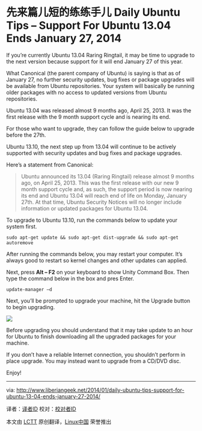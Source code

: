 先来篇儿短的练练手儿
Daily Ubuntu Tips – Support For Ubuntu 13.04 Ends January 27, 2014
================================================================================
If you’re currently Ubuntu 13.04 Raring Ringtail, it may be time to upgrade to the next version because support for it will end January 27 of this year.

What Canonical (the parent company of Ubuntu) is saying is that as of January 27, no further security updates, bug fixes or package upgrades will be available from Ubuntu repositories. Your system will basically be running older packages with no access to updated versions from Ubuntu repositories.

Ubuntu 13.04 was released almost 9 months ago, April 25, 2013. It was the first release with the 9 month support cycle and is nearing its end.

For those who want to upgrade, they can follow the guide below to upgrade before the 27th.

Ubuntu 13.10, the next step up from 13.04 will continue to be actively supported with security updates and bug fixes and package upgrades.

Here’s a statement from Canonical:

> Ubuntu announced its 13.04 (Raring Ringtail) release almost 9 months
> ago, on April 25, 2013. This was the first release with our new 9
> month support cycle and, as such, the support period is now nearing
> its end and Ubuntu 13.04 will reach end of life on Monday, January
> 27th. At that time, Ubuntu Security Notices will no longer include
> information or updated packages for Ubuntu 13.04.

To upgrade to Ubuntu 13.10, run the commands below to update your system first. 

    sudo apt-get update && sudo apt-get dist-upgrade && sudo apt-get autoremove

After running the commands below, you may restart your computer. It’s always good to restart so kernel changes and other updates can applied.

Next, press **Alt – F2** on your keyboard to show Unity Command Box. Then type the command below in the box and pres Enter.

    update-manager –d

Next, you’ll be prompted to upgrade your machine, hit the Upgrade button to begin upgrading.

![](http://www.liberiangeek.net/wp-content/uploads/2014/01/updatemanagerubuntu1310.png)

Before upgrading you should understand that it may take update to an hour for Ubuntu to finish downloading all the upgraded packages for your machine.

If you don’t have a reliable Internet connection, you shouldn’t perform in place upgrade. You may instead want to upgrade from a CD/DVD disc.

Enjoy!

--------------------------------------------------------------------------------

via: http://www.liberiangeek.net/2014/01/daily-ubuntu-tips-support-for-ubuntu-13-04-ends-january-27-2014/

译者：[译者ID](https://github.com/译者ID) 校对：[校对者ID](https://github.com/校对者ID)

本文由 [LCTT](https://github.com/LCTT/TranslateProject) 原创翻译，[Linux中国](http://linux.cn/) 荣誉推出